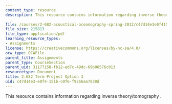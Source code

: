 ```yaml
---
content_type: resource
description: This resource contains information regarding inverse theory/tomography
  .
file: /courses/2-682-acoustical-oceanography-spring-2012/c47d14e3e0f4151bc0f6f9266aa7838d_MIT2_682S12_termproject_03.pdf
file_size: 215813
file_type: application/pdf
learning_resource_types:
- Assignments
license: https://creativecommons.org/licenses/by-nc-sa/4.0/
ocw_type: OCWFile
parent_title: Assignments
parent_type: CourseSection
parent_uid: 31177158-fb12-ed7c-49dc-69b06576c013
resourcetype: Document
title: 2.682 Term Project Option 3
uid: c47d14e3-e0f4-151b-c0f6-f9266aa7838d
---
```

This resource contains information regarding inverse theory/tomography .